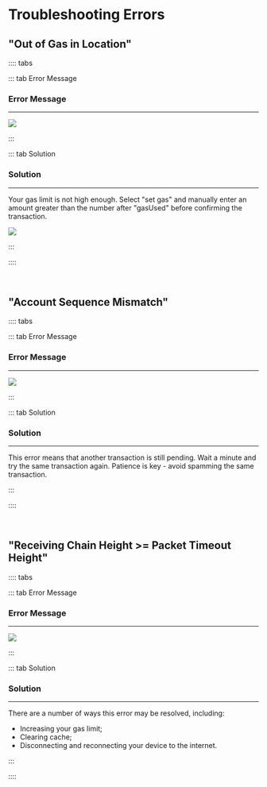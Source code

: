 # Troubleshooting Errors

## "Out of Gas in Location"

:::: tabs

::: tab Error Message

### Error Message

---

![](/bg/error-out-of-gas.png)

:::

::: tab Solution

### Solution

---

Your gas limit is not high enough. Select "set gas" and manually enter an amount greater than the number after "gasUsed" before confirming the transaction.

![](/bg/out-of-gas-solution.gif)

:::

::::

<br>

## "Account Sequence Mismatch"

:::: tabs

::: tab Error Message

### Error Message

---

![](/bg/error-account-sequence-mismatch.png)

:::

::: tab Solution

### Solution

---

This error means that another transaction is still pending. Wait a minute and try the same transaction again. Patience is key - avoid spamming the same transaction.

:::

::::

<br>

## "Receiving Chain Height >= Packet Timeout Height"

:::: tabs

::: tab Error Message

### Error Message

---

![](/bg/error-receiving-chain-height.png)

:::

::: tab Solution

### Solution

---

There are a number of ways this error may be resolved, including:

- Increasing your gas limit;
- Clearing cache;
- Disconnecting and reconnecting your device to the internet.

:::

::::
